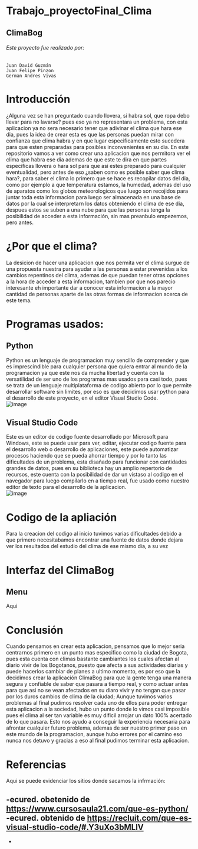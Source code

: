 # Trabajo_proyectoFinal_Clima
## ClimaBog 
###### Este proyecto fue realizado por:
    Juan David Guzmán
    Juan Felipe Pinzon
    German Andres Vivas
# Introducción 
¿Alguna vez se han preguntado cuando llovera, si habra sol, que ropa debo llevar para no lavarse?
pues eso ya no representara un problema, con esta aplicacion ya no sera necesario tener que adivinar el clima que hara ese dia, pues la idea de crear esta es que las personas puedan mirar con confianza que clima habra y  en que lugar especificamente esto sucedera para que esten preparadas para posibles inconvenientes en su dia.
En este repositorio vamos a ver como crear una aplicacion que nos permitora ver el clima que habra ese dia ademas de que este te dira en que partes especificas llovera o hara sol para que asi estes preparado para cualquier eventualidad, pero antes de eso ¿saben como es posible saber que clima hara?, para saber el clima lo primero que se hace es recopilar datos del dia, como por ejemplo a que temperatura estamos, la humedad, ademas del uso de aparatos como los globos meteorologicos que luego son recojidos para juntar toda esta informacion para luego ser almacenada en una base de datos por la cual se interpretarn los datos obteniendo  el clima de ese dia, despues estos se suben a una nube para que las personas tenga la posibilidad de acceder a esta información, sin mas preanbulo empezemos, pero antes.
# ¿Por que el clima?
La desicion de hacer una aplicacion que nos permita ver el clima surgue de una propuesta nuestra para ayudar a las personas a estar prevenidas a los cambios repentinos del clima, ademas de que puedan tener otras opciones a la hora de acceder a esta informacion, tambien por que nos parecio interesante eh importante dar a conocer esta informacion a la mayor cantidad de personas aparte de las otras formas de informacion acerca de este tema.
# Programas usados:
## Python
Python es un lenguaje de programacion muy sencillo de comprender y que es imprescindible para cualquier persona que quiera entrar al mundo de la programacion ya que este nos da mucha libertad y cuenta con la versatilidad de ser uno de los programas mas usados para casi todo, pues se trata de un lenguaje multiplataforma de codigo abierto por lo que permite desarrollar software sin limites, por eso es que decidimos usar python para el desarrollo de este proyecto, en el editor Visual Studio Code.
<br>
            ![image](https://user-images.githubusercontent.com/114431122/202952308-50626989-c770-4965-be67-bfcaa7dc8d7a.png)
<br>

## Visual Studio Code
Este es un editor de codigo fuente desarrollado por Microsoft para Windows, este se puede usar para ver, editar, ejecutar codigo fuente para el desarrollo web o desarrollo de aplicaciones, este puede automatizar procesos haciendo que se pueda ahorrar tiempo y por lo tanto las dificultades de un problema, esta disañado para funcionar con cantidades grandes de datos, pues en su biblioteca hay un amplio repertorio de recursos, este cuenta con la posibilidad de dar un vistaso al codigo en el navegador para luego compilarlo en a tiempo real, fue usado como nuestro editor de texto para el desarrollo de la aplicacion.
<br>
        ![image](https://user-images.githubusercontent.com/114431122/202954536-eacb993d-9118-4b77-b628-e698869e3434.png)
<br>
# Codigo de la apliación
Para la creacion del codigo al inicio tuvimos varias dificultades debido a que primero necesitabamos encontrar una fuente de datos donde dejara ver los resultados del estudio del clima de ese mismo dia, a su vez 
# Interfaz del ClimaBog
## Menu
Aqui
# Conclusión
Cuando pensamos en crear esta aplicacion, pensamos que lo mejor seria centrarnos primero en un punto mas especifico como la ciudad de Bogota, pues esta cuenta con climas bastante cambiantes los cuales afectan al diario vivir de los Bogotanos, puesto que afecta a sus actividades diarias y puede hacerlos cambiar de planes a ultimo momento, es por eso que la decidimos crear la aplicación ClimaBog para que la gente tenga una manera segura y confiable de saber que pasara a tiempo real, y como actuar antes para que asi no se vean afectados en su diaro vivir y no tengan que pasar por los duros cambios de clima de la ciudad; Aunque tuvimos varios problemas al final pudimos resolver cada uno de ellos para poder entregar esta aplicacion a la sociedad, hubo un punto donde lo vimos casi imposible pues el clima al ser tan variable es muy dificil arrojar un dato 100% acertado de lo que pasara.
Esto nos ayudo a conseguir la experiencia necesaria para afrontar cualquier futuro problema, ademas de ser nuestro primer paso en este mundo de la programacion, aunque hubo errores por el camino eso nunca nos detuvo y gracias a eso al final pudimos terminar esta aplicacion.

# Referencias
Aqui se puede evidenciar los sitios donde sacamos la infrmación:

-ecured. obetenido de https://www.cursosaula21.com/que-es-python/
-ecured. obtenido de https://recluit.com/que-es-visual-studio-code/#.Y3uXo3bMLIV
-
-
        


